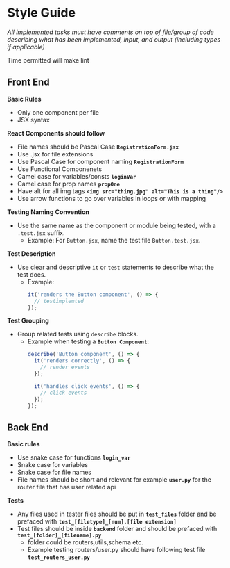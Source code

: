 # Style Guide

*All implemented tasks must have comments on top of file/group of code describing what has been implemented, input, and output (including types if applicable)*

Time permitted will make lint

## Front End
  
**Basic Rules**
- Only one component per file 
- JSX syntax  

**React Components should follow**
- File names should be Pascal Case **`RegistrationForm.jsx`**
- Use .jsx for file extensions
- Use Pascal Case for component naming **`RegistrationForm`**
- Use Functional Componenets 
- Camel case for variables/consts **`loginVar`**
- Camel case for prop names **`propOne`**
- Have alt for all img tags **`<img src="thing.jpg" alt="This is a thing"/>`**
- Use arrow functions to go over variables in loops or with mapping

**Testing Naming Convention**
- Use the same name as the component or module being tested, with a `.test.jsx` suffix.
  - Example: For `Button.jsx`, name the test file `Button.test.jsx`.

**Test Description**
- Use clear and descriptive `it` or `test` statements to describe what the test does.
  - Example:
    ```javascript
    it('renders the Button component', () => {
      // testimplemted 
    });
    ```

**Test Grouping**
- Group related tests using `describe` blocks.
  - Example when testing a **`Button Component`**:
    ```javascript
    describe('Button component', () => {
      it('renders correctly', () => {
        // render events 
      });

      it('handles click events', () => {
        // click events
      });
    });
    ```

## Back End

**Basic rules**
- Use snake case for functions **`login_var`**
- Snake case for variables
- Snake case for file names
- File names should be short and relevant for example **`user.py`** for the router file that has user related api 

**Tests**
- Any files used in tester files should be put in **`test_files`** folder and be prefaced with **`test_[filetype]_[num].[file extension]`**
- Test files should be inside **`backend`** folder and should be prefaced with **`test_[folder]_[filename].py`**
  - folder could be routers,utils,schema etc.
  - Example testing routers/user.py should have following test file **`test_routers_user.py`**